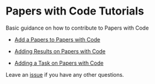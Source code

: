 # Papers with Code Tutorials
Basic guidance on how to contribute to Papers with Code

* [Add a Papers to Papers with Code]()

* [Adding Results on Papers with Code](https://github.com/paperswithcode/tutorials/blob/main/add_results.md)

* [Adding a Task on Papers with Code](https://github.com/paperswithcode/tutorials/blob/main/add_task.md)

Leave an [issue](https://github.com/paperswithcode/tutorials/issues/new) if you have any other questions. 
